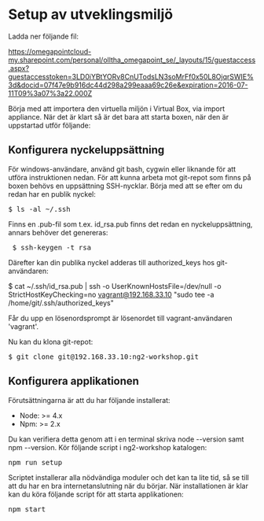 # Setup av utveklingsmiljö
Ladda ner följande fil:

https://omegapointcloud-my.sharepoint.com/personal/olltha_omegapoint_se/_layouts/15/guestaccess.aspx?guestaccesstoken=3LD0iYBtYORv8CnUTodsLN3soMrFf0x50L8OjqrSWIE%3d&docid=07f47e9b916dc44d298a299eaaa69c26e&expiration=2016-07-11T09%3a07%3a22.000Z


Börja med att importera den virtuella miljön i Virtual Box, via import appliance.
När det är klart så är det bara att starta boxen, när den är uppstartad utför följande:

## Konfigurera nyckeluppsättning
För windows-användare, använd git bash, cygwin eller liknande för att utföra instruktionen nedan.
För att kunna arbeta mot git-repot som finns på boxen behövs en uppsättning SSH-nycklar. Börja med att se efter om du redan har en publik nyckel:

<pre>$ ls -al ~/.ssh</pre>

Finns en .pub-fil som t.ex. id_rsa.pub finns det redan en nyckeluppsättning, annars behöver det genereras:

<pre> $ ssh-keygen -t rsa </pre>

Därefter kan din publika nyckel adderas till authorized_keys hos git-användaren:

$ cat ~/.ssh/id_rsa.pub | ssh -o UserKnownHostsFile=/dev/null -o StrictHostKeyChecking=no vagrant@192.168.33.10 "sudo tee -a /home/git/.ssh/authorized_keys"

Får du upp en lösenordsprompt är lösenordet till vagrant-användaren 'vagrant'.

Nu kan du klona git-repot:

<pre>$ git clone git@192.168.33.10:ng2-workshop.git</pre>

## Konfigurera applikationen
Förutsättningarna är att du har följande installerat:

<ul>
  <li>
  Node: >= 4.x
  </li>
  <li>
  Npm: >= 2.x
  </li>
</ul>
Du kan verifiera detta genom att i en terminal skriva node --version samt npm --version.
Kör följande script i ng2-workshop katalogen:
<pre>npm run setup</pre>
Scriptet installerar alla nödvändiga moduler och det kan ta lite tid, så se till att du har en bra internetanslutning när du börjar.
När installationen är klar kan du köra följande script för att starta applikationen:
<pre>npm start</pre>
